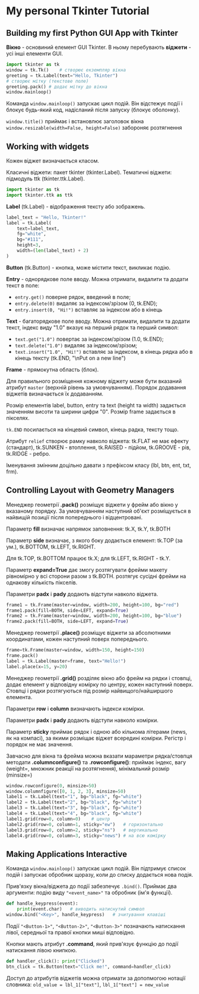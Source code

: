 # My personal Tkinter Tutorial

## Building my first Python GUI App with Tkinter

**Вікно** - основиний елемент GUI Tkinter. В ньому перебувають **віджети** - усі інші елементи GUI.

```py
import tkinter as tk
window = tk.Tk()    # створює екземпляр вікна
greeting = tk.Label(text="Hello, Tkinter")
# створює мітку (текстове поле)
greeting.pack() # додає мітку до вікна
window.mainloop()
```

Команда `window.mainloop()` запускає цикл подій. Він відстежує події і блокує будь-який код, надісланий після запуску (блокує оболонку).

`window.title()` приймає і встановлює заголовок вікна  
`window.resizable(width=False, height=False)` забороняє розтягнення

## Working with widgets

Кожен віджет визначається класом.

Класичні віджети: пакет tkinter (tkinter.Label). Тематичні віджети: підмодуль ttk (tkinter.ttk.Label).

```py
import tkinter as tk
import tkinter.ttk as ttk
```

**Label** (tk.Label) - відображення тексту або зображень.

```py
label_text = "Hello, Tkinter!"
label = tk.Label(
    text=label_text,
    fg="white",
    bg="#111",
    height=3,
    width=(len(label_text) + 2)
)
```

**Button** (tk.Button) - кнопка, може містити текст, викликає подію.

**Entry** - однорядкове поле вводу. Можна отримати, видалити та додати текст в поле:
- `entry.get()` поверне рядок, введений в поле;
- `entry.delete(0)` видаляє за індексом/зрізом (0, tk.END);
- `entry.insert(0, "Hi!")` вставляє за індексом або в кінець

**Text** - багаторядкове поле вводу. Можна отримати, видалити та додати текст, індекс виду "1.0" вказує на перший рядок та перший символ:
- `text.get("1.0")` повертає за індексом/зрізом (1.0, tk.END);
- `text.delete("1.0")` видаляє за індексом/зрізом;
- `text.insert("1.0", "Hi!")` вставляє за індексом, в кінець рядка або в кінець тексту (tk.END, "\nPut on a new line")

**Frame** - прямокутна область (блок).

Для правильного розміщення кожному віджету може бути вказаний атрибут `master` (верхній рівень за умовчуванням). Порядок додавання віджетів визначається їх додаванням.

Розмір елементів label, button, entry та text (height та width) задається значенням висоти та ширини цифри "0". Розмір frame задається в пікселях.

`tk.END` посилається на кінцевий символ, кінець радка, тексту тощо.

Атрибут `relief` створює рамку навколо віджета: tk.FLAT не має ефекту (стандарт), tk.SUNKEN - втоплення, tk.RAISED - підйом, tk.GROOVE - рів, tk.RIDGE - ребро.

Іменування змінним доцільно давати з префіксом класу (lbl, btn, ent, txt, frm).

## Controlling Layout with Geometry Managers

Менеджер геометрії **.pack()** розміщує віджети у фрейм або вікно у вказаному порядку. За умовчуванням наступний об'єкт розміщується в найвищій позиції після попереднього і відцентровані.

Параметр **fill** визначає напрямок заповнення: tk.X, tk.Y, tk.BOTH

Параметр **side** визначає, з якого боку додається елемент: tk.TOP (за ум.), tk.BOTTOM, tk.LEFT, tk.RIGHT.

Для tk.TOP, tk.BOTTOM працює tk.X; для tk.LEFT, tk.RIGHT - tk.Y.

Параметр **expand=True** дає змогу розтягувати фрейми макету рівномірно у всі сторони разом з tk.BOTH. розтягує сусідні фрейми на однакову кількість пікселів.

Параметри **padx** і **pady** додають відступи навколо віджета.

```py
frame1 = tk.Frame(master=window, width=200, height=100, bg="red")
frame1.pack(fill=BOTH, side=LEFT, expand=True)
frame2 = tk.Frame(master=window, width=200, height=100, bg="blue")
frame2.pack(fill=BOTH, side=LEFT, expand=True)
```

Менеджер геометрії **.place()** розміщує віджети за абсолютними координатами, кожен наступний поверх попереднього.

```py
frame=tk.Frame(master=window, width=150, height=150)
frame.pack()
label = tk.Label(master=frame, text="Hello!")
label.place(x=15, y=20)
```

Менеджер геометрії **.grid()** розділяє вікно або фрейм на рядки і стовпці, додає елемент у відповідну комірку по центру, кожен наступний поверх. Стовпці і рядки розтягуються під розмір найвищого/найширшого елемента.

Параметри **row** і **column** визначають індекси комірки.

Параметри **padx** і **pady** додають відступи навколо комірки.

Параметр **sticky** приймає рядок і одною або кількома літерами (news, як на компасі), за якими розміщає віджет всередині комірки. Регістр і порядок не має значення.

Завчасно для вікна та фрейма можна вказати мараметри рядка/стовпця методати **.columnconfigure()** та **.rowconfigure()**: приймає індекс, вагу (weight=, множник реакції на розтягнення), мінімальний розмір (minsize=)

```py
window.rowconfigure(0, minsize=50)
window.columnfigure([0, 1, 2, 3], minsize=50)
label1 = tk.Label(text="1", bg="black", fg="white")
label2 = tk.Label(text="2", bg="black", fg="white")
label3 = tk.Label(text="3", bg="black", fg="white")
label4 = tk.Label(text="4", bg="black", fg="white")
label1.grid(row=0, column=0)    # центр
label2.grid(row=0, column=1, sticky="ew")   # горизонтально
label3.grid(row=0, column=2, sticky="ns")   # вертикально
label4.grid(row=0, column=3, sticky="news") # на всю комірку
```

## Making Applications Interactive

Команда `window.mainloop()` запускає цикл подій. Він підтримує список подій і запускає обробник щоразу, коли до списку додається нова подія.

Прив'язку вікна/віджета до події забезпечує `.bind()`. Приймає два аргументи: подію виду `"<event_name>"` та обробник (ім'я функції).

```py
def handle_keypress(event):
    print(event.char)   # виводить натиснутий символ
window.bind("<Key>", handle_keypress)   # зчитування клавіші
```

Події `"<Button-1>"`, `"<Button-2>"`, `"<Button-3>"` позначають натискання лівої, середньої та правої кнопки миші відповідно.

Кнопки мають атрибут **.command**, який прив'язує функцію до події натискання лівою книпкою.

```py
def handler_click(): print("Clicked")
btn_click = tk.Button(text="Click me!", command=handler_click)
```

Доступ до атрибутів віджетів можна отримати за допопмогою нотації словника: `old_value = lbl_1["text"]`, `lbl_1["text"] = new_value`

